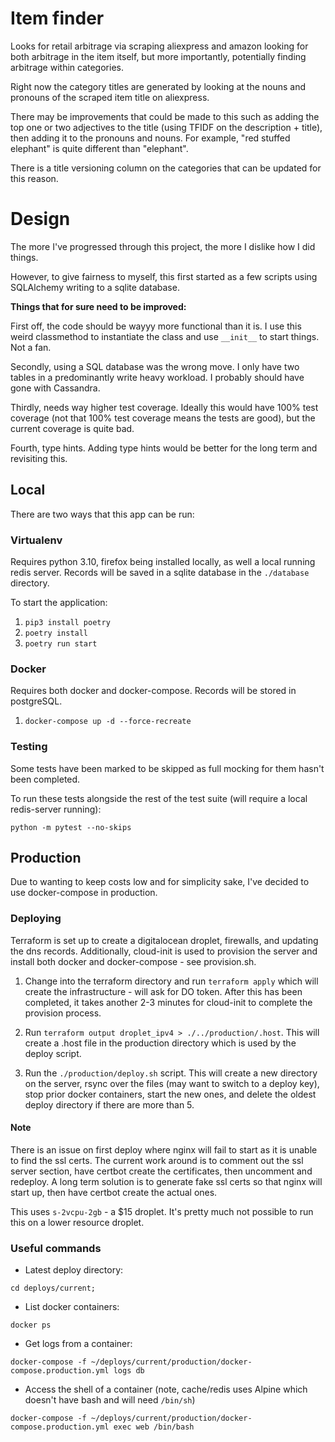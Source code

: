 # Item finder

Looks for retail arbitrage via scraping aliexpress and amazon looking for both arbitrage in the item itself, but more importantly, potentially finding arbitrage within categories.

Right now the category titles are generated by looking at the nouns and pronouns of the scraped item title on aliexpress.

There may be improvements that could be made to this such as adding the top one or two adjectives to the title (using TFIDF on the description + title), then adding it
to the pronouns and nouns. For example, "red stuffed elephant" is quite different than "elephant".

There is a title versioning column on the categories that can be updated for this reason.

# Design
The more I've progressed through this project, the more I dislike how I did things. 

However, to give fairness to myself, this first started as a few scripts using SQLAlchemy writing to a sqlite database.

**Things that for sure need to be improved:**

First off, the code should be wayyy more functional than it is. I use this weird classmethod to instantiate the class and use `__init__` to start things. Not a fan.

Secondly, using a SQL database was the wrong move. I only have two tables in a predominantly write heavy workload. I probably should have gone with Cassandra.

Thirdly, needs way higher test coverage. Ideally this would have 100% test coverage (not that 100% test coverage means the tests are good), but the current coverage is quite bad.

Fourth, type hints. Adding type hints would be better for the long term and revisiting this.

## Local

There are two ways that this app can be run:

### Virtualenv
Requires python 3.10, firefox being installed locally, as well a local running redis server. 
Records will be saved in a sqlite database in the `./database` directory.

To start the application:
1. `pip3 install poetry`
2. `poetry install`
3. `poetry run start`

### Docker
Requires both docker and docker-compose. Records will be stored in postgreSQL.
1. `docker-compose up -d --force-recreate`

### Testing
Some tests have been marked to be skipped as full mocking for them hasn't been completed.

To run these tests alongside the rest of the test suite (will require a local redis-server running):

`python -m pytest --no-skips`

## Production

Due to wanting to keep costs low and for simplicity sake, I've decided to use docker-compose in production.

### Deploying

Terraform is set up to create a digitalocean droplet, firewalls, and updating the dns records. Additionally, cloud-init
is used to provision the server and install both docker and docker-compose - see provision.sh.

1. Change into the terraform directory and run `terraform apply` which will create the infrastructure - will ask for DO token.
After this has been completed, it takes another 2-3 minutes for cloud-init to complete the provision process.

2. Run `terraform output droplet_ipv4 > ./../production/.host`. This will create a .host file in the production directory which is used by
the deploy script.

3. Run the `./production/deploy.sh` script. This will create a new directory on the server, rsync over the files (may want to switch to a deploy key),
stop prior docker containers, start the new ones, and delete the oldest deploy directory if there are more than 5.

#### Note
There is an issue on first deploy where nginx will fail to start as it is unable to find the ssl certs. The current work around is to comment out the ssl
server section, have certbot create the certificates, then uncomment and redeploy. A long term solution is to generate fake ssl certs so that nginx will
start up, then have certbot create the actual ones.

This uses `s-2vcpu-2gb` - a $15 droplet. It's pretty much not possible to run this on a lower resource droplet.

### Useful commands
* Latest deploy directory: 

`cd deploys/current;`

* List docker containers:

`docker ps`

* Get logs from a container:

`docker-compose -f ~/deploys/current/production/docker-compose.production.yml logs db`

* Access the shell of a container (note, cache/redis uses Alpine which doesn't have bash and will need `/bin/sh`)

`docker-compose -f ~/deploys/current/production/docker-compose.production.yml exec web /bin/bash`
